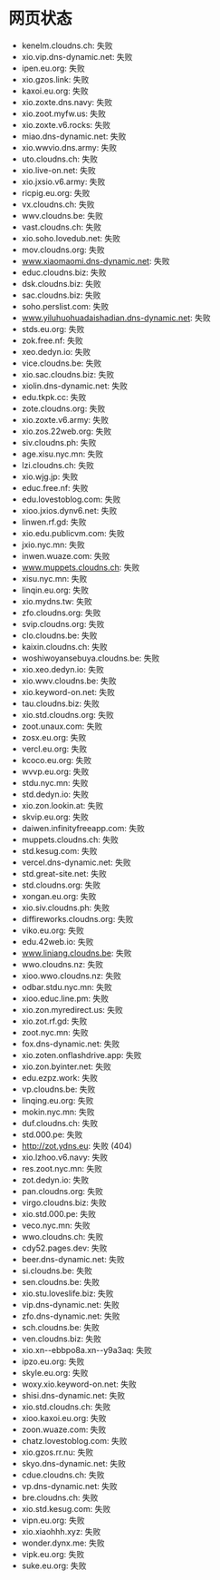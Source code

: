 # 网页状态
- kenelm.cloudns.ch: 失败
- xio.vip.dns-dynamic.net: 失败
- ipen.eu.org: 失败
- xio.gzos.link: 失败
- kaxoi.eu.org: 失败
- xio.zoxte.dns.navy: 失败
- xio.zoot.myfw.us: 失败
- xio.zoxte.v6.rocks: 失败
- miao.dns-dynamic.net: 失败
- xio.wwvio.dns.army: 失败
- uto.cloudns.ch: 失败
- xio.live-on.net: 失败
- xio.jxsio.v6.army: 失败
- ricpig.eu.org: 失败
- vx.cloudns.ch: 失败
- wwv.cloudns.be: 失败
- vast.cloudns.ch: 失败
- xio.soho.lovedub.net: 失败
- mov.cloudns.org: 失败
- www.xiaomaomi.dns-dynamic.net: 失败
- educ.cloudns.biz: 失败
- dsk.cloudns.biz: 失败
- sac.cloudns.biz: 失败
- soho.perslist.com: 失败
- www.yiluhuohuadaishadian.dns-dynamic.net: 失败
- stds.eu.org: 失败
- zok.free.nf: 失败
- xeo.dedyn.io: 失败
- vice.cloudns.be: 失败
- xio.sac.cloudns.biz: 失败
- xiolin.dns-dynamic.net: 失败
- edu.tkpk.cc: 失败
- zote.cloudns.org: 失败
- xio.zoxte.v6.army: 失败
- xio.zos.22web.org: 失败
- siv.cloudns.ph: 失败
- age.xisu.nyc.mn: 失败
- lzi.cloudns.ch: 失败
- xio.wjg.jp: 失败
- educ.free.nf: 失败
- edu.lovestoblog.com: 失败
- xioo.jxios.dynv6.net: 失败
- linwen.rf.gd: 失败
- xio.edu.publicvm.com: 失败
- jxio.nyc.mn: 失败
- inwen.wuaze.com: 失败
- www.muppets.cloudns.ch: 失败
- xisu.nyc.mn: 失败
- linqin.eu.org: 失败
- xio.mydns.tw: 失败
- zfo.cloudns.org: 失败
- svip.cloudns.org: 失败
- clo.cloudns.be: 失败
- kaixin.cloudns.ch: 失败
- woshiwoyansebuya.cloudns.be: 失败
- xio.xeo.dedyn.io: 失败
- xio.wwv.cloudns.be: 失败
- xio.keyword-on.net: 失败
- tau.cloudns.biz: 失败
- xio.std.cloudns.org: 失败
- zoot.unaux.com: 失败
- zosx.eu.org: 失败
- vercl.eu.org: 失败
- kcoco.eu.org: 失败
- wvvp.eu.org: 失败
- stdu.nyc.mn: 失败
- std.dedyn.io: 失败
- xio.zon.lookin.at: 失败
- skvip.eu.org: 失败
- daiwen.infinityfreeapp.com: 失败
- muppets.cloudns.ch: 失败
- std.kesug.com: 失败
- vercel.dns-dynamic.net: 失败
- std.great-site.net: 失败
- std.cloudns.org: 失败
- xongan.eu.org: 失败
- xio.siv.cloudns.ph: 失败
- diffireworks.cloudns.org: 失败
- viko.eu.org: 失败
- edu.42web.io: 失败
- www.liniang.cloudns.be: 失败
- wwo.cloudns.nz: 失败
- xioo.wwo.cloudns.nz: 失败
- odbar.stdu.nyc.mn: 失败
- xioo.educ.line.pm: 失败
- xio.zon.myredirect.us: 失败
- xio.zot.rf.gd: 失败
- zoot.nyc.mn: 失败
- fox.dns-dynamic.net: 失败
- xio.zoten.onflashdrive.app: 失败
- xio.zon.byinter.net: 失败
- edu.ezpz.work: 失败
- vp.cloudns.be: 失败
- linqing.eu.org: 失败
- mokin.nyc.mn: 失败
- duf.cloudns.ch: 失败
- std.000.pe: 失败
- http://zot.ydns.eu: 失败 (404)
- xio.lzhoo.v6.navy: 失败
- res.zoot.nyc.mn: 失败
- zot.dedyn.io: 失败
- pan.cloudns.org: 失败
- virgo.cloudns.biz: 失败
- xio.std.000.pe: 失败
- veco.nyc.mn: 失败
- wwo.cloudns.ch: 失败
- cdy52.pages.dev: 失败
- beer.dns-dynamic.net: 失败
- si.cloudns.be: 失败
- sen.cloudns.be: 失败
- xio.stu.loveslife.biz: 失败
- vip.dns-dynamic.net: 失败
- zfo.dns-dynamic.net: 失败
- sch.cloudns.be: 失败
- ven.cloudns.biz: 失败
- xio.xn--ebbpo8a.xn--y9a3aq: 失败
- ipzo.eu.org: 失败
- skyle.eu.org: 失败
- woxy.xio.keyword-on.net: 失败
- shisi.dns-dynamic.net: 失败
- xio.std.cloudns.ch: 失败
- xioo.kaxoi.eu.org: 失败
- zoon.wuaze.com: 失败
- chatz.lovestoblog.com: 失败
- xio.gzos.rr.nu: 失败
- skyo.dns-dynamic.net: 失败
- cdue.cloudns.ch: 失败
- vp.dns-dynamic.net: 失败
- bre.cloudns.ch: 失败
- xio.std.kesug.com: 失败
- vipn.eu.org: 失败
- xio.xiaohhh.xyz: 失败
- wonder.dynx.me: 失败
- vipk.eu.org: 失败
- suke.eu.org: 失败
